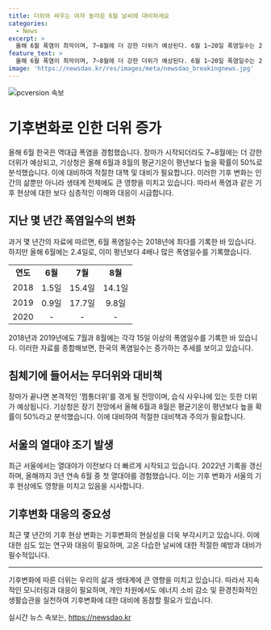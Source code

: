 ```yaml
---
title: 더위와 싸우는 여자 놀라운 6월 날씨에 대비하세요
categories:
  - News
excerpt: >
  올해 6월 폭염이 최악이며, 7~8월에 더 강한 더위가 예상된다. 6월 1~20일 폭염일수는 2.4일로, 평년의 4배에 달한다. 기상청은 6월과 8월 평균기온이 높을 확률이 50%로 분석하고, 서울은 6월 21일에 열대야를 경험했다. 장마 후 본격적인 더위가 예상되며, 7~8월은 습하고 더운 날씨가 예상된다.
feature_text: >
  올해 6월 폭염이 최악이며, 7~8월에 더 강한 더위가 예상된다. 6월 1~20일 폭염일수는 2.4일로, 평년의 4배에 달한다. 기상청은 6월과 8월 평균기온이 높을 확률이 50%로 분석하고, 서울은 6월 21일에 열대야를 경험했다. 장마 후 본격적인 더위가 예상되며, 7~8월은 습하고 더운 날씨가 예상된다.
image: 'https://newsdao.kr/res/images/meta/newsdao_breakingnews.jpg'
---
```


<p><img src="https://newsdao.kr/res/images/meta/newsdao_breakingnews.jpg" alt="pcversion 속보" /></p>

<h1>기후변화로 인한 더위 증가</h1>

<p data-ke-size="size16">올해 6월 한국은 역대급 폭염을 경험했습니다. 장마가 시작되더라도 7~8월에는 더 강한 더위가 예상되고, 기상청은 올해 6월과 8월의 평균기온이 평년보다 높을 확률이 50%로 분석했습니다. 이에 대비하여 적절한 대책 및 대비가 필요합니다. 이러한 기후 변화는 인간의 삶뿐만 아니라 생태계 전체에도 큰 영향을 미치고 있습니다. 따라서 폭염과 같은 기후 현상에 대한 보다 심층적인 이해와 대응이 시급합니다.</p>

<h2 data-ke-size="size26">지난 몇 년간 폭염일수의 변화</h2>

<p data-ke-size="size16">과거 몇 년간의 자료에 따르면, 6월 폭염일수는 2018년에 최다를 기록한 바 있습니다. 하지만 올해 6월에는 2.4일로, 이미 평년보다 4배나 많은 폭염일수를 기록했습니다.</p>

<table>
    <tr>
        <td style="text-align: center; height: 17px;"><b>연도</b></td>
        <td style="text-align: center; height: 17px;"><b>6월</b></td>
        <td style="text-align: center; height: 17px;"><b>7월</b></td>
        <td style="text-align: center; height: 17px;"><b>8월</b></td>
    </tr>
    <tr>
        <td style="text-align: center; height: 23px;">2018</td>
        <td style="text-align: center; height: 23px;">1.5일</td>
        <td style="text-align: center; height: 23px;">15.4일</td>
        <td style="text-align: center; height: 23px;">14.1일</td>
    </tr>
    <tr>
        <td style="text-align: center; height: 23px;">2019</td>
        <td style="text-align: center; height: 23px;">0.9일</td>
        <td style="text-align: center; height: 23px;">17.7일</td>
        <td style="text-align: center; height: 23px;">9.8일</td>
    </tr>
    <tr>
        <td style="text-align: center; height: 23px;">2020</td>
        <td style="text-align: center; height: 23px;">-</td>
        <td style="text-align: center; height: 23px;">-</td>
        <td style="text-align: center; height: 23px;">-</td>
    </tr>
</table>

<p data-ke-size="size16">2018년과 2019년에도 7월과 8월에는 각각 15일 이상의 폭염일수를 기록한 바 있습니다. 이러한 자료를 종합해보면, 한국의 폭염일수는 증가하는 추세를 보이고 있습니다.</p>

<h2 data-ke-size="size26">침체기에 들어서는 무더위와 대비책</h2>

<p data-ke-size="size16">장마가 끝나면 본격적인 '찜통더위'를 겪게 될 전망이며, 습식 사우나에 있는 듯한 더위가 예상됩니다. 기상청은 장기 전망에서 올해 6월과 8월은 평균기온이 평년보다 높을 확률이 50%라고 분석했습니다. 이에 대비하여 적절한 대비책과 주의가 필요합니다.</p>

<h2 data-ke-size="size26">서울의 열대야 조기 발생</h2>

<p data-ke-size="size16">최근 서울에서는 열대야가 이전보다 더 빠르게 시작되고 있습니다. 2022년 기록을 갱신하며, 올해까지 3년 연속 6월 중 첫 열대야를 경험했습니다. 이는 기후 변화가 서울의 기후 현상에도 영향을 미치고 있음을 시사합니다.</p>

<h2 data-ke-size="size26">기후변화 대응의 중요성</h2>

<p data-ke-size="size16">최근 몇 년간의 기후 현상 변화는 기후변화의 현실성을 더욱 부각시키고 있습니다. 이에 대한 심도 있는 연구와 대응이 필요하며, 고온 다습한 날씨에 대한 적절한 예방과 대비가 필수적입니다.</p>

<hr>

<p data-ke-size="size16">기후변화에 따른 더위는 우리의 삶과 생태계에 큰 영향을 미치고 있습니다. 따라서 지속적인 모니터링과 대응이 필요하며, 개인 차원에서도 에너지 소비 감소 및 환경친화적인 생활습관을 실천하여 기후변화에 대한 대비에 동참할 필요가 있습니다.</p>
실시간 뉴스 속보는, <a href="https://newsdao.kr" rel="dofollow">https://newsdao.kr</a>


